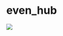 # even_hub

![](https://github.com/vachtung-gigabidze/EventHub/blob/main/Simulator%20Screen%20Recording%20-%20iPhone%2016%20Pro%20-%202024-11-20%20.gif)
